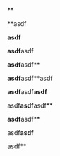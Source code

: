 **

**asdf

**asdf**

**asdf**asdf

**asdf**asdf**

**asdf**asdf**asdf

**asdf**asdf**asdf**

asdf**asdf**asdf**

**asdf**asdf**

asdf**asdf**

asdf**